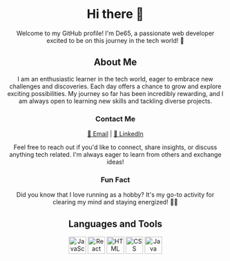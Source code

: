 
<h1 align="center">Hi there 👋</h1>

<p align="center">Welcome to my GitHub profile! I'm De65, a passionate web developer excited to be on this journey in the tech world! 🚀</p>

<h2 align="center">About Me</h2>

<p align="center">I am an enthusiastic learner in the tech world, eager to embrace new challenges and discoveries. Each day offers a chance to grow and explore exciting possibilities. My journey so far has been incredibly rewarding, and I am always open to learning new skills and tackling diverse projects.</p>

<h3 align="center">Contact Me</h3>

<p align="center">
  <a href="mailto:kyalodiana6@gmail.com">📧 Email</a> |
  <a href="https://www.linkedin.com/in/diana-kyalo-685bab212/">🔗 LinkedIn</a>
</p>

<p align="center">Feel free to reach out if you'd like to connect, share insights, or discuss anything tech related. I'm always eager to learn from others and exchange ideas!</p>

<h3 align="center">Fun Fact</h3>

<p align="center">Did you know that I love running as a hobby? It's my go-to activity for clearing my mind and staying energized! 🏃‍♀️</p>

<h2 align="center">Languages and Tools</h2>

<p align="center">
  <img src="https://img.icons8.com/color/48/000000/javascript.png" alt="JavaScript" title="JavaScript" width="40" height="40"/>
  <img src="https://img.icons8.com/offices/40/000000/react.png" alt="React" title="React" width="40" height="40"/>
  <img src="https://img.icons8.com/color/48/000000/html-5--v1.png" alt="HTML" title="HTML" width="40" height="40"/>
  <img src="https://img.icons8.com/color/48/000000/css3.png" alt="CSS" title="CSS" width="40" height="40"/>
  <img src="https://img.icons8.com/color/48/000000/java-coffee-cup-logo.png" alt="Java" title="Java" width="40" height="40"/>

</p>

